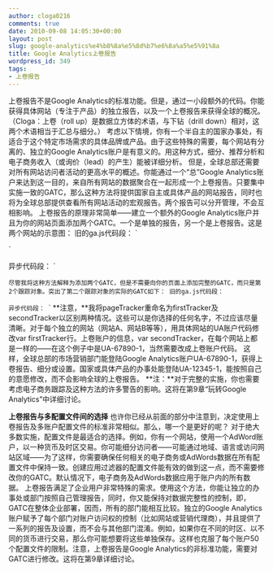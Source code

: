 ```yaml
---
author: cloga0216
comments: true
date: 2010-09-08 14:05:30+00:00
layout: post
slug: google-analytics%e4%b8%8a%e5%8d%b7%e6%8a%a5%e5%91%8a
title: Google Analytics上卷报告
wordpress_id: 349
tags:
- 上卷报告
---
```


上卷报告不是Google Analytics的标准功能。但是，通过一小段额外的代码。你能获得具体网站（专注于产品）的独立报告，以及一个上卷报告来获得全球的概况。（Cloga：上卷（roll up）是数据立方体的术语，与下钻（drill down）相对，这两个术语相当于汇总与细分。）
考虑以下情境，你有一个半自主的国家办事处，有适合于这个特定市场需求的具体品牌或产品。由于这些特殊的需要，每个网站有分离的、独立的Google Analytics账户是有意义的。用这种方式，细分、推荐分析和电子商务收入（或询价（lead）的产生）能被详细分析。
但是，全球总部还需要对所有网站访问者活动的更高水平的概述。你能通过一个“总”Google Analytics账户来达到这一目的，来自所有网站的数据聚合在一起形成一个上卷报告。只要集中实施一致的GATC，那么这种方法将提供国家自主或具体产品的网站报告，同时也将为全球总部提供查看所有网站活动的宏观报告。两个报告可以分开管理，不会互相影响。
上卷报告的原理非常简单——建立一个额外的Google Analytics账户并且为你的网站页面添加两个GATC。一个是单独的报告，另一个是上卷报告。这是两个网站的示意图：
旧的ga.js代码段：
`<script>
调用JavaScript主文件
</script>
<script>
1．跟踪网站A的页面浏览到单独的账户
2．跟踪网站A的页面浏览到上卷的账户
</script>`
异步代码段：
`<script>
1．跟踪网站A的页面浏览到单独的账户
2．跟踪网站A的页面浏览到上卷的账户
</script>
<script>
调用JavaScript主文件
</script>
`尽管我将这种方法解释为添加两个GATC，但是不需要向你的页面上添加完整的GATC，而只是第2个跟踪对象。突出了第二个跟踪对象的实际的GATC如下：
旧的ga.js代码段：
`<script type=”text/javascript”>
var gaJsHost = ((“https:” == document.location.protocol) ? “https://ssl.” :
“http://www.”);
document.write(unescape(“%3Cscript src=’” + gaJsHost + “googleanalytics.
com/ga.js’ type=’text/javascript’%3E%3C/script%3E”));
</script>
<script type=”text/javascript”>
try {
var firstTracker = _gat._getTracker(“UA-12345-1”);
firstTracker._trackPageview();
**var secondTracker = _gat.getTracker(“UA-67890-1”);
secondTracker._trackPageview();**
} catch(err) {}</script>
`异步代码段：
`<script type="text/javascript">
var _gaq = _gaq || [];
_gaq.push(['._setAccount', 'UA-12345-1']);
_gaq.push(['_trackPageview']);
**_gaq.push(['t2._setAccount', 'UA-67890-1']);
_gaq.push(['t2._trackPageview']);**
(function() {
var ga = document.createElement('script'); ga.type = 'text/javascript'; ga.async = true;
ga.src = ('https:' == document.location.protocol ? 'https://ssl' : 'http://www') + '.google-analytics.com/ga.js';
var s = document.getElementsByTagName('script')[0]; s.parentNode.insertBefore(ga, s);
})();
</script>`
**注意，**我将pageTracker重命名为firstTracker及secondTracker以区别两种情况。这些可以是你选择的任何名字，不过应该尽量清晰。对于每个独立的网站（网站A、网站B等等），用具体网站的UA账户代码修改var firstTracker行。上卷账户的信息，var secondTracker，在每个网站上都是一样的——在这个例子中是UA-67890-1，当然需要改成上卷账户代码。
这样，全球总部的市场营销部门能登陆Google Analytics账户UA-67890-1，获得上卷报告、细分或设置。国家或具体产品的办事处能登陆UA-12345-1，能按照自己的意愿修改，而不会影响全球的上卷报告。
**注：**对于完整的实施，你也需要考虑电子商务跟踪及这种方法的许多警告的影响。这将在第9章“玩转Google Analytics”中详细讨论。

**上卷报告与多配置文件间的选择**
也许你已经从前面的部分中注意到，决定使用上卷报告及多账户配置文件的标准非常相似。那么，哪一个是更好的呢？
对于绝大多数实施，配置文件是最适合的选择。例如，你有一个网站，使用一个AdWord账户，以一种货币及时区交易。你可能细分访问者——可能通过地域、语言或访问网站区域——为了这样，你需要确保任何相关的电子商务或AdWords数据在所有配置文件中保持一致。创建应用过滤器的配置文件能有效的做到这一点，而不需要修改你的GATC。默认情况下，电子商务及AdWords数据应用于账户内的所有数据。
上卷报告满足了企业用户非常特殊的需求。使用这个方法，你能让独立的办事处或部门按照自己管理报告，同时，你又能保持对数据完整性的控制，即，GATC在整体企业部署，因而，所有的部门能相互比较。独立的Google Analytics账户赋予了每个部门对账户访问权的控制（比如网站或营销代理商），并且提供了一系列的报告及设置，而不会与其他部门混淆。例如，如果你在不同的时区、以不同的货币进行交易，那么你可能想要将这些单独保存。这样也克服了每个账户50个配置文件的限制。注意，上卷报告是Google Analytics的非标准功能，需要对GATC进行修改。这将在第9章详细讨论。
